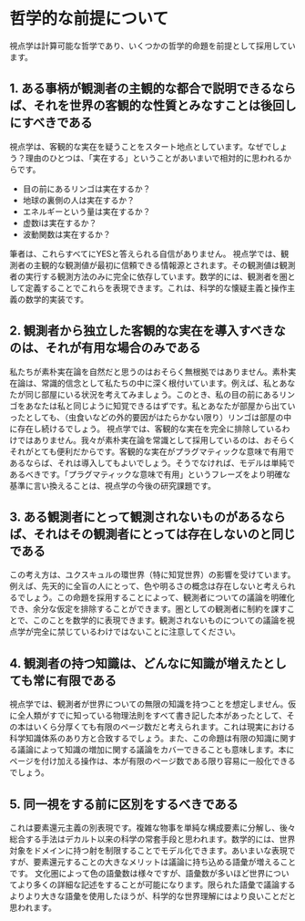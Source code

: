 # 哲学的な前提について

視点学は計算可能な哲学であり、いくつかの哲学的命題を前提として採用しています。

## 1. ある事柄が観測者の主観的な都合で説明できるならば、それを世界の客観的な性質とみなすことは後回しにすべきである

視点学は、客観的な実在を疑うことをスタート地点としています。なぜでしょう？理由のひとつは、「実在する」ということがあいまいで相対的に思われるからです。
- 目の前にあるリンゴは実在するか？
- 地球の裏側の人は実在するか？
- エネルギーという量は実在するか？
- 虚数iは実在するか？
- 波動関数は実在するか？

筆者は、これらすべてにYESと答えられる自信がありません。
視点学では、観測者の主観的な観測値が最初に信頼できる情報源とされます。その観測値は観測者の実行する観測方法のみに完全に依存しています。数学的には、観測者を圏として定義することでこれらを表現できます。これは、科学的な懐疑主義と操作主義の数学的実装です。

## 2. 観測者から独立した客観的な実在を導入すべきなのは、それが有用な場合のみである

私たちが素朴実在論を自然だと思うのはおそらく無根拠ではありません。素朴実在論は、常識的信念として私たちの中に深く根付いています。例えば、私とあなたが同じ部屋にいる状況を考えてみましょう。このとき、私の目の前にあるリンゴをあなたは私と同じように知覚できるはずです。私とあなたが部屋から出ていったとしても、（虫食いなどの外的要因がはたらかない限り）リンゴは部屋の中に存在し続けるでしょう。
視点学では、客観的な実在を完全に排除しているわけではありません。我々が素朴実在論を常識として採用しているのは、おそらくそれがとても便利だからです。客観的な実在がプラグマティックな意味で有用であるならば、それは導入してもよいでしょう。そうでなければ、モデルは単純であるべきです。「プラグマティックな意味で有用」というフレーズをより明確な基準に言い換えることは、視点学の今後の研究課題です。

## 3. ある観測者にとって観測されないものがあるならば、それはその観測者にとっては存在しないのと同じである

この考え方は、ユクスキュルの環世界（特に知覚世界）の影響を受けています。例えば、先天的に全盲の人にとって、色や明るさの概念は存在しないと考えられるでしょう。この命題を採用することによって、観測者についての議論を明確化でき、余分な仮定を排除することができます。圏としての観測者に制約を課すことで、このことを数学的に表現できます。観測されないものについての議論を視点学が完全に禁じているわけではないことに注意してください。


## 4. 観測者の持つ知識は、どんなに知識が増えたとしても常に有限である

視点学では、観測者が世界についての無限の知識を持つことを想定しません。仮に全人類がすでに知っている物理法則をすべて書き記した本があったとして、その本はいくら分厚くても有限のページ数だと考えられます。これは現実における科学知識体系のあり方と合致するでしょう。また、この命題は有限の知識に関する議論によって知識の増加に関する議論をカバーできることも意味します。本にページを付け加える操作は、本が有限のページ数である限り容易に一般化できるでしょう。

## 5. 同一視をする前に区別をするべきである

これは要素還元主義の別表現です。複雑な物事を単純な構成要素に分解し、後々総合する手法はデカルト以来の科学の常套手段と思われます。数学的には、世界対象をドメインに持つ射を制限することでモデル化できます。あいまいな表現ですが、要素還元することの大きなメリットは議論に持ち込める語彙が増えることです。
文化圏によって色の語彙数は様々ですが、語彙数が多いほど世界についてより多くの詳細な記述をすることが可能になります。限られた語彙で議論するよりより大きな語彙を使用したほうが、科学的な世界理解にはより良いことだと思われます。


